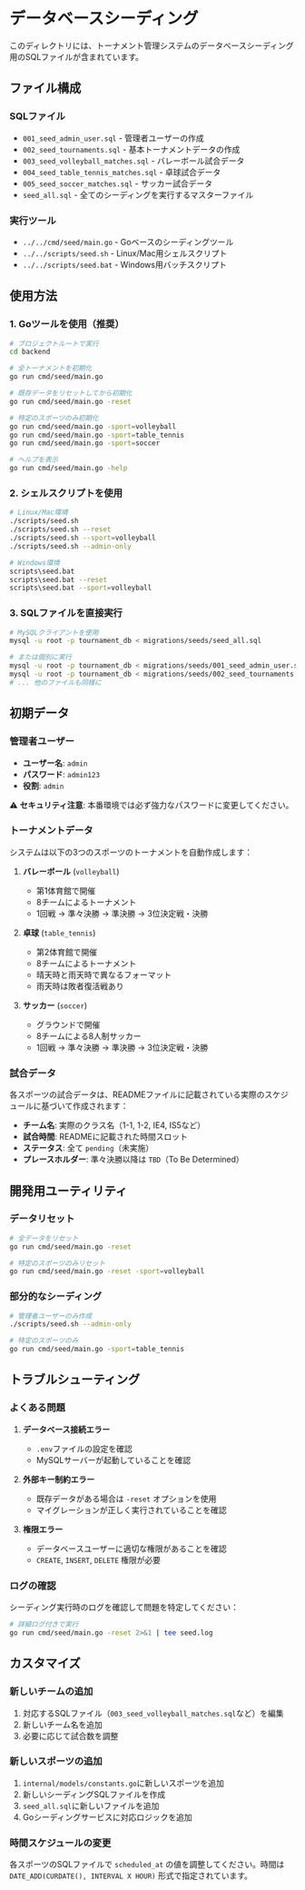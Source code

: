 # データベースシーディング

このディレクトリには、トーナメント管理システムのデータベースシーディング用のSQLファイルが含まれています。

## ファイル構成

### SQLファイル

- `001_seed_admin_user.sql` - 管理者ユーザーの作成
- `002_seed_tournaments.sql` - 基本トーナメントデータの作成
- `003_seed_volleyball_matches.sql` - バレーボール試合データ
- `004_seed_table_tennis_matches.sql` - 卓球試合データ
- `005_seed_soccer_matches.sql` - サッカー試合データ
- `seed_all.sql` - 全てのシーディングを実行するマスターファイル

### 実行ツール

- `../../cmd/seed/main.go` - Goベースのシーディングツール
- `../../scripts/seed.sh` - Linux/Mac用シェルスクリプト
- `../../scripts/seed.bat` - Windows用バッチスクリプト

## 使用方法

### 1. Goツールを使用（推奨）

```bash
# プロジェクトルートで実行
cd backend

# 全トーナメントを初期化
go run cmd/seed/main.go

# 既存データをリセットしてから初期化
go run cmd/seed/main.go -reset

# 特定のスポーツのみ初期化
go run cmd/seed/main.go -sport=volleyball
go run cmd/seed/main.go -sport=table_tennis
go run cmd/seed/main.go -sport=soccer

# ヘルプを表示
go run cmd/seed/main.go -help
```

### 2. シェルスクリプトを使用

```bash
# Linux/Mac環境
./scripts/seed.sh
./scripts/seed.sh --reset
./scripts/seed.sh --sport=volleyball
./scripts/seed.sh --admin-only

# Windows環境
scripts\seed.bat
scripts\seed.bat --reset
scripts\seed.bat --sport=volleyball
```

### 3. SQLファイルを直接実行

```bash
# MySQLクライアントを使用
mysql -u root -p tournament_db < migrations/seeds/seed_all.sql

# または個別に実行
mysql -u root -p tournament_db < migrations/seeds/001_seed_admin_user.sql
mysql -u root -p tournament_db < migrations/seeds/002_seed_tournaments.sql
# ... 他のファイルも同様に
```

## 初期データ

### 管理者ユーザー

- **ユーザー名**: `admin`
- **パスワード**: `admin123`
- **役割**: `admin`

⚠️ **セキュリティ注意**: 本番環境では必ず強力なパスワードに変更してください。

### トーナメントデータ

システムは以下の3つのスポーツのトーナメントを自動作成します：

1. **バレーボール** (`volleyball`)
   - 第1体育館で開催
   - 8チームによるトーナメント
   - 1回戦 → 準々決勝 → 準決勝 → 3位決定戦・決勝

2. **卓球** (`table_tennis`)
   - 第2体育館で開催
   - 8チームによるトーナメント
   - 晴天時と雨天時で異なるフォーマット
   - 雨天時は敗者復活戦あり

3. **サッカー** (`soccer`)
   - グラウンドで開催
   - 8チームによる8人制サッカー
   - 1回戦 → 準々決勝 → 準決勝 → 3位決定戦・決勝

### 試合データ

各スポーツの試合データは、READMEファイルに記載されている実際のスケジュールに基づいて作成されます：

- **チーム名**: 実際のクラス名（1-1, 1-2, IE4, IS5など）
- **試合時間**: READMEに記載された時間スロット
- **ステータス**: 全て `pending`（未実施）
- **プレースホルダー**: 準々決勝以降は `TBD`（To Be Determined）

## 開発用ユーティリティ

### データリセット

```bash
# 全データをリセット
go run cmd/seed/main.go -reset

# 特定のスポーツのみリセット
go run cmd/seed/main.go -reset -sport=volleyball
```

### 部分的なシーディング

```bash
# 管理者ユーザーのみ作成
./scripts/seed.sh --admin-only

# 特定のスポーツのみ
go run cmd/seed/main.go -sport=table_tennis
```

## トラブルシューティング

### よくある問題

1. **データベース接続エラー**
   - `.env`ファイルの設定を確認
   - MySQLサーバーが起動していることを確認

2. **外部キー制約エラー**
   - 既存データがある場合は `-reset` オプションを使用
   - マイグレーションが正しく実行されていることを確認

3. **権限エラー**
   - データベースユーザーに適切な権限があることを確認
   - `CREATE`, `INSERT`, `DELETE` 権限が必要

### ログの確認

シーディング実行時のログを確認して問題を特定してください：

```bash
# 詳細ログ付きで実行
go run cmd/seed/main.go -reset 2>&1 | tee seed.log
```

## カスタマイズ

### 新しいチームの追加

1. 対応するSQLファイル（`003_seed_volleyball_matches.sql`など）を編集
2. 新しいチーム名を追加
3. 必要に応じて試合数を調整

### 新しいスポーツの追加

1. `internal/models/constants.go`に新しいスポーツを追加
2. 新しいシーディングSQLファイルを作成
3. `seed_all.sql`に新しいファイルを追加
4. Goシーディングサービスに対応ロジックを追加

### 時間スケジュールの変更

各スポーツのSQLファイルで `scheduled_at` の値を調整してください。時間は `DATE_ADD(CURDATE(), INTERVAL X HOUR)` 形式で指定されています。